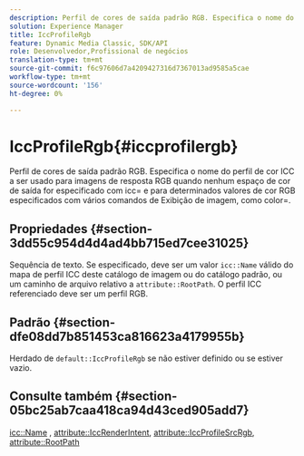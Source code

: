 ```yaml
---
description: Perfil de cores de saída padrão RGB. Especifica o nome do perfil de cor ICC a ser usado para imagens de resposta RGB quando nenhum espaço de cor de saída for especificado com icc= e para determinados valores de cor RGB especificados com vários comandos de Exibição de imagem, como color=.
solution: Experience Manager
title: IccProfileRgb
feature: Dynamic Media Classic, SDK/API
role: Desenvolvedor,Profissional de negócios
translation-type: tm+mt
source-git-commit: f6c97606d7a4209427316d7367013ad9585a5cae
workflow-type: tm+mt
source-wordcount: '156'
ht-degree: 0%

---
```



# IccProfileRgb{#iccprofilergb}

Perfil de cores de saída padrão RGB. Especifica o nome do perfil de cor ICC a ser usado para imagens de resposta RGB quando nenhum espaço de cor de saída for especificado com icc= e para determinados valores de cor RGB especificados com vários comandos de Exibição de imagem, como color=.

## Propriedades {#section-3dd55c954d4d4ad4bb715ed7cee31025}

Sequência de texto. Se especificado, deve ser um valor `icc::Name` válido do mapa de perfil ICC deste catálogo de imagem ou do catálogo padrão, ou um caminho de arquivo relativo a `attribute::RootPath`. O perfil ICC referenciado deve ser um perfil RGB.

## Padrão {#section-dfe08dd7b851453ca816623a4179955b}

Herdado de `default::IccProfileRgb` se não estiver definido ou se estiver vazio.

## Consulte também {#section-05bc25ab7caa418ca94d43ced905add7}

[icc::Name](../../../../../is-api/image-catalog/image-serving-api-ref/c-image-catalog-reference/c-icc-profile-map-reference/r-name-icc.md#reference-9e7d3c8e35434981a3dfac66b8946cbe) ,  [attribute::IccRenderIntent](../../../../../is-api/image-catalog/image-serving-api-ref/c-image-catalog-reference/c-attributes-reference/r-iccrenderintent.md#reference-012f207f28bd4406a5368d23ed95a51f),  [attribute::IccProfileSrcRgb](../../../../../is-api/image-catalog/image-serving-api-ref/c-image-catalog-reference/c-attributes-reference/r-iccprofilesrcrgb.md#reference-b8e576d075b44f5c94d95bfb5aa22ae2),  [attribute::RootPath](../../../../../is-api/image-catalog/image-serving-api-ref/c-image-catalog-reference/c-attributes-reference/r-rootpath.md#reference-17d57e5967be403b8408fa7214017494)
